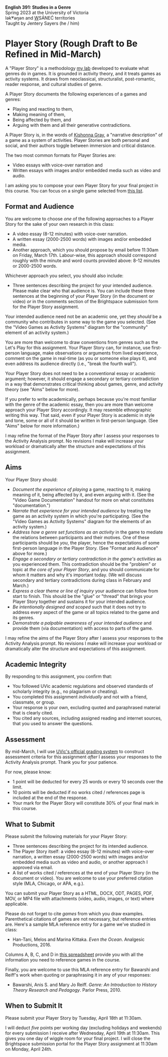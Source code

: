**English 391: Studies in a Genre**          
Spring 2023 at the University of Victoria  
lək̓ʷəŋən and <u>W</u>SÁNEĆ territories     
Taught by Jentery Sayers (he / him)      

# Player Story (Rough Draft to Be Refined in Mid-March)

A "Player Story" is a methodology [my lab](https://uvicpraxis.github.io/) developed to evaluate what genres do in games. It is grounded in activity theory, and it treats games as activity systems. It draws from neoclassical, structuralist, post-romantic, reader response, and cultural studies of genre. 

A Player Story documents the following experiences of a games and genres:

* Playing and reacting to them,
* Making meaning of them,
* Being affected by them, and
* Arguing with them and all their generative contradictions.

A Player Story is, in the words of [Kishonna Gray](http://www.kishonnagray.com/), a "narrative description" of a game as a system of activities. Player Stories are both personal and social, and their authors toggle between immersion and critical distance.

The two most common formats for Player Stories are:

* Video essays with voice-over narration and
* Written essays with images and/or embedded media such as video and audio.

I am asking you to compose your own Player Story for your final project in this course. You can focus on a single game selected from [this list](https://docs.google.com/spreadsheets/d/1C6maql6wsx51M6B5YLhgS8cDdqwJXTajUE8Kv5McgLw/edit#gid=0). 

## Format and Audience 

You are welcome to choose *one* of the following approaches to a Player Story for the sake of your own research in this class: 

* A video essay (8-12 minutes) with voice-over narration. 
* A written essay (2000-2500 words) with images and/or embedded media.
* Another approach, which you should propose by email before 11:30am on Friday, March 17th. Labour-wise, this approach should correspond roughly with the minute and word counts provided above: 8-12 minutes or 2000-2500 words. 

Whichever approach you select, you should also include: 

* Three sentences describing the project for your intended audience. Please make clear who that audience is. You can include these three sentences at the beginning of your Player Story (in the document or video) *or* in the comments section of the Brightspace submission form for the Player Story assignment. 

Your intended audience need not be an academic one, yet they *should* be a community who contributes in some way to the game you selected. (See the "Video Games as Activity Systems" diagram for the "community" element of an activity system.)

You are more than welcome to draw conventions from genres such as the Let's Play for this assignment. Your Player Story can, for instance, use first-person language, make observations or arguments from lived experience, comment on the game in real-time (as you or someone else plays it), and even address its audience directly (i.e., "break the fourth wall"). 

Your Player Story does not need to be a conventional essay or academic argument; however, it should engage a secondary or tertiary contradiction in a way that demonstrates critical thinking about games, genre, and activity theory (see "Aims" below for more).

If you prefer to write academically, perhaps because you're most familiar with the genre of the academic essay, then you are more than welcome approach your Player Story accordingly. It may resemble ethnographic writing this way. That said, even if your Player Story is academic in style and tone, some or all of it should be written in first-person language. (See "Aims" below for more information.)

I may refine the format of the Player Story after I assess your responses to the Activity Analysis prompt. No revisions I make will increase your workload or dramatically alter the structure and expectations of this assignment. 

## Aims

Your Player Story should: 

* *Document the experience of playing* a game, reacting to it, making meaning of it, being affected by it, and even arguing with it. (See the "Video Game Documentation" handout for more on what constitutes "documentation.")
* *Narrate that experience for your intended audience* by treating the game as an activity system in which you're participating. (See the "Video Games as Activity Systems" diagram for the elements of an activity system.)
* *Address how a genre set functions as an activity* in the game to mediate the relations between participants and their motives. One of these participants should be *you*, the player, hence the expectations of some first-person language in the Player Story. (See "Format and Audience" above for more.)
* *Engage a secondary or tertiary contradiction in the game's activities* as you experienced them. This contradiction should be the "problem" or topic at *the core of your Player Story*, and you should communicate for whom it matters and why it's important today. (We will discuss secondary and tertiary contradictions during class in February and March.)
* *Express a clear theme or line of inquiry* your audience can follow from start to finish. This should be the "glue" or "thread" that brings your Player Story together and sustains it for your intended audience. 
* *Be intentionally designed and scoped* such that it does not try to address every aspect of the game or all topics related to the game and its genres. 
* *Demonstrate a palpable awareness of your intended audience* and provide them (via documentation) with access to parts of the game. 

I may refine the aims of the Player Story after I assess your responses to the Activity Analysis prompt. No revisions I make will increase your workload or dramatically alter the structure and expectations of this assignment. 

## Academic Integrity 

By responding to this assignment, you confirm that: 

* You followed UVic academic regulations and observed standards of scholarly integrity (e.g., no plagiarism or cheating). 
* You completed this assignment *individually* and not with a friend, classmate, or group.
* Your response is your own, excluding quoted and paraphrased material that is clearly cited. 
* You cited any sources, including assigned reading and internet sources, that you used to answer the questions. 

## Assessment 

By mid-March, I will use [UVic's official grading system](https://www.uvic.ca/calendar/undergrad/index.php#/policy/S1AAgoGuV?bc=true&bcCurrent=14%20-%20Grading&bcGroup=Undergraduate%20Academic%20Regulations&bcItemType=policies) to construct assessment criteria for this assignment *after* I assess your responses to the Activity Analysis prompt. Thank you for your patience. 

For now, please know: 

* 1 point will be deducted for every 25 words or every 10 seconds over the limit. 
* 10 points will be deducted if no works cited / references page is included at the end of the response.
* Your mark for the Player Story will constitute 30% of your final mark in this course. 

## What to Submit 

Please submit the following materials for your Player Story: 

* Three sentences describing the project for its intended audience. 
* The Player Story itself: a video essay (8-12 minutes) with voice-over narration, a written essay (2000-2500 words) with images and/or embedded media such as video and audio, or another approach I approved via email. 
* A list of works cited / references at the end of your Player Story (in the document or video). You are welcome to use your preferred citation style (MLA, Chicago, or APA, e.g.). 

You can submit your Player Story as a HTML, DOCX, ODT, PAGES, PDF, MOV, or MP4 file with attachments (video, audio, images, or text) where applicable. 

Please do not forget to cite *games* from which you draw examples. Parenthetical citations of games are not necessary, but reference entries are. Here's a sample MLA reference entry for a game we've studied in class: 

* Han-Tani, Melos and Marina Kittaka. *Even the Ocean*. Analgesic Productions, 2016. 

Columns A, B, C, and D in [this spreadsheet](https://bit.ly/3Im7Tg8) provide you with all the information you need to reference games in the course. 

Finally, you are welcome to use this MLA reference entry for Bawarshi and Reiff's work when quoting or paraphrasing it in any of your responses: 

* Bawarshi, Anis S. and Mary Jo Reiff. *Genre: An Introduction to History Theory Research and Pedagogy*. Parlor Press, 2010.

## When to Submit It

Please submit your Player Story by Tuesday, April 18th at 11:30am.

I will deduct *five* points per working day (excluding holidays and weekends) for every submission I receive after Wednesday, April 19th at 11:30am. This gives you one day of wiggle room for your final project. I will close the Brightspace submission portal for the Player Story assignment at 11:30am on Monday, April 24th. 

